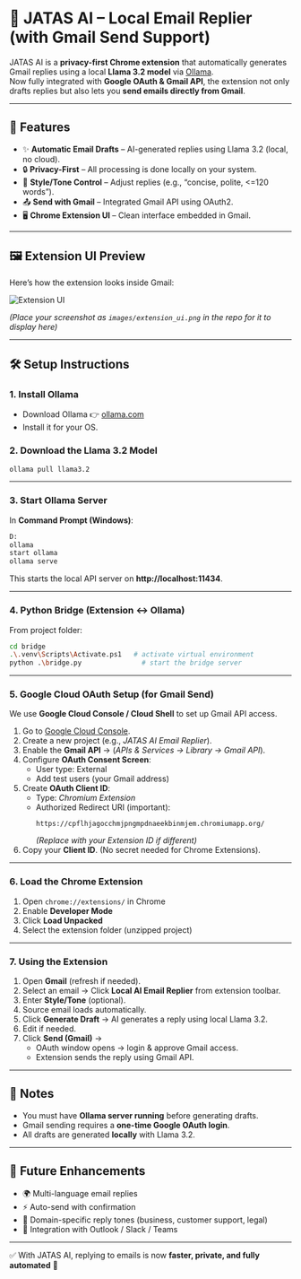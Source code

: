 # 📧 JATAS AI – Local Email Replier (with Gmail Send Support)

JATAS AI is a **privacy-first Chrome extension** that automatically generates Gmail replies using a local **Llama 3.2 model** via [Ollama](https://ollama.com).  
Now fully integrated with **Google OAuth & Gmail API**, the extension not only drafts replies but also lets you **send emails directly from Gmail**.

---

## 🚀 Features
- ✨ **Automatic Email Drafts** – AI-generated replies using Llama 3.2 (local, no cloud).
- 🔒 **Privacy-First** – All processing is done locally on your system.
- 🎨 **Style/Tone Control** – Adjust replies (e.g., “concise, polite, <=120 words”).
- 📤 **Send with Gmail** – Integrated Gmail API using OAuth2.
- 🖥 **Chrome Extension UI** – Clean interface embedded in Gmail.

---

## 🖼️ Extension UI Preview

Here’s how the extension looks inside Gmail:  

![Extension UI](./images/extension_ui.png)  

*(Place your screenshot as `images/extension_ui.png` in the repo for it to display here)*  

---

## 🛠️ Setup Instructions

### 1. Install Ollama
- Download Ollama 👉 [ollama.com](https://ollama.com)  
- Install it for your OS.

### 2. Download the Llama 3.2 Model
```bash
ollama pull llama3.2
```

---

### 3. Start Ollama Server
In **Command Prompt (Windows)**:
```bash
D:
ollama
start ollama
ollama serve
```

This starts the local API server on **http://localhost:11434**.

---

### 4. Python Bridge (Extension ↔ Ollama)
From project folder:
```bash
cd bridge
.\.venv\Scripts\Activate.ps1   # activate virtual environment
python .\bridge.py               # start the bridge server
```

---

### 5. Google Cloud OAuth Setup (for Gmail Send)

We use **Google Cloud Console / Cloud Shell** to set up Gmail API access.

1. Go to [Google Cloud Console](https://console.cloud.google.com/).  
2. Create a new project (e.g., *JATAS AI Email Replier*).  
3. Enable the **Gmail API** → (*APIs & Services → Library → Gmail API*).  
4. Configure **OAuth Consent Screen**:  
   - User type: External  
   - Add test users (your Gmail address)  
5. Create **OAuth Client ID**:  
   - Type: *Chromium Extension*  
   - Authorized Redirect URI (important):  
     ```
     https://cpflhjagocchmjpngmpdnaeekbinmjem.chromiumapp.org/
     ```
     *(Replace with your Extension ID if different)*  
6. Copy your **Client ID**. (No secret needed for Chrome Extensions).  

---

### 6. Load the Chrome Extension
1. Open `chrome://extensions/` in Chrome  
2. Enable **Developer Mode**  
3. Click **Load Unpacked**  
4. Select the extension folder (unzipped project)  

---

### 7. Using the Extension
1. Open **Gmail** (refresh if needed).  
2. Select an email → Click **Local AI Email Replier** from extension toolbar.  
3. Enter **Style/Tone** (optional).  
4. Source email loads automatically.  
5. Click **Generate Draft** → AI generates a reply using local Llama 3.2.  
6. Edit if needed.  
7. Click **Send (Gmail)** →  
   - OAuth window opens → login & approve Gmail access.  
   - Extension sends the reply using Gmail API.  

---

## 📌 Notes
- You must have **Ollama server running** before generating drafts.  
- Gmail sending requires a **one-time Google OAuth login**.  
- All drafts are generated **locally** with Llama 3.2.  

---

## 🔮 Future Enhancements
- 🌍 Multi-language email replies  
- ⚡ Auto-send with confirmation  
- 🏢 Domain-specific reply tones (business, customer support, legal)  
- 🔗 Integration with Outlook / Slack / Teams  

---

✅ With JATAS AI, replying to emails is now **faster, private, and fully automated** 🚀

